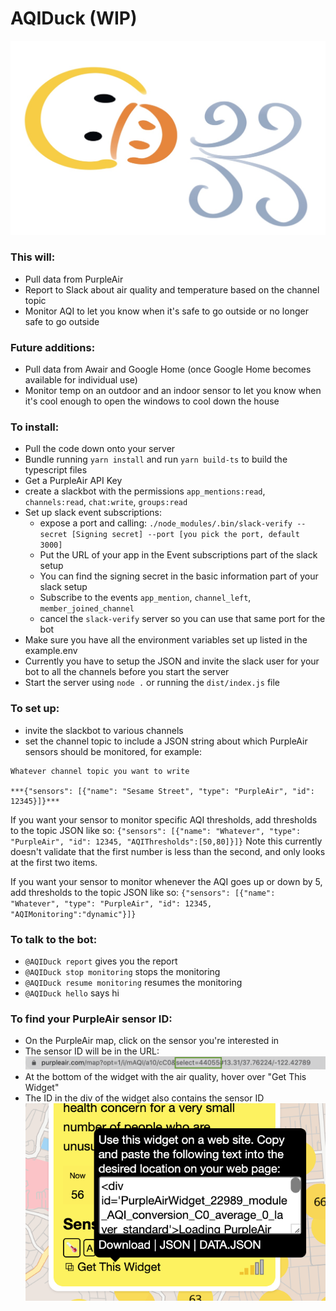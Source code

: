 # AQIDuck (WIP)
![Logo](assets/aqiduck.jpg)

### This will:

* Pull data from PurpleAir
* Report to Slack about air quality and temperature based on the channel topic
* Monitor AQI to let you know when it's safe to go outside or no longer safe to go outside

### Future additions:

* Pull data from Awair and Google Home (once Google Home becomes available for individual use)
* Monitor temp on an outdoor and an indoor sensor to let you know when it's cool enough to open the windows to cool down the house

### To install:

* Pull the code down onto your server
* Bundle running `yarn install` and run `yarn build-ts` to build the typescript files
* Get a PurpleAir API Key
* create a slackbot with the permissions `app_mentions:read`, `channels:read`, `chat:write`, `groups:read`
* Set up slack event subscriptions:
  - expose a port and calling: `./node_modules/.bin/slack-verify --secret [Signing secret] --port [you pick the port, default 3000]`
  - Put the URL of your app in the Event subscriptions part of the slack setup
  - You can find the signing secret in the basic information part of your slack setup
  - Subscribe to the events `app_mention`, `channel_left`, `member_joined_channel`
  - cancel the `slack-verify` server so you can use that same port for the bot
* Make sure you have all the environment variables set up listed in the example.env
* Currently you have to setup the JSON and invite the slack user for your bot to all the channels before you start the server
* Start the server using `node .` or running the `dist/index.js` file


### To set up:
* invite the slackbot to various channels
* set the channel topic to include a JSON string about which PurpleAir sensors should be monitored, for example:
```
Whatever channel topic you want to write

***{"sensors": [{"name": "Sesame Street", "type": "PurpleAir", "id": 12345}]}***
```

If you want your sensor to monitor specific AQI thresholds, add thresholds to the topic JSON like so:
`{"sensors": [{"name": "Whatever", "type": "PurpleAir", "id": 12345, "AQIThresholds":[50,80]}]}`
Note this currently doesn't validate that the first number is less than the second, and only looks at the first two items.

If you want your sensor to monitor whenever the AQI goes up or down by 5, add thresholds to the topic JSON like so:
`{"sensors": [{"name": "Whatever", "type": "PurpleAir", "id": 12345, "AQIMonitoring":"dynamic"}]}`

### To talk to the bot:

* `@AQIDuck report` gives you the report
* `@AQIDuck stop monitoring` stops the monitoring
* `@AQIDuck resume monitoring` resumes the monitoring
* `@AQIDuck hello` says hi

### To find your PurpleAir sensor ID:

* On the PurpleAir map, click on the sensor you're interested in
* The sensor ID will be in the URL:
![How to find PurpleAir ID from URL](assets/purple_air_url.png)
* At the bottom of the widget with the air quality, hover over "Get This Widget"
* The ID in the div of the widget also contains the sensor ID
![How to find PurpleAir ID from widget](assets/purple_air_id.png)

